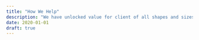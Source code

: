 ```yaml
---
title: "How We Help"
description: "We have unlocked value for client of all shapes and sizes. Our fast-paced, agile approach to product design focuses on outcomes, not outputs."
date: 2020-01-01
draft: true
---
```



